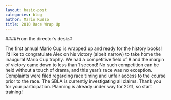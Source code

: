 ```yaml
---
layout: basic-post
categories: blog
author: Mario Russo
title: 2010 Race Wrap Up
---
```

####From the director’s desk:#

The first annual Mario Cup is wrapped up and ready for the history books! I’d like to congratulate Alex on his victory (albeit narrow) to take home the inaugural Mario Cup trophy. We had a competitive field of 8 and the margin of victory came down to less than 1 second! No such competition can be held without a touch of drama, and this year’s race was no exception.  Complaints were filed regarding race timing and unfair access to the course prior to the race.  The SBLA is currently investigating all claims. Thank you for your participation.  Planning is already under way for 2011, so start training!